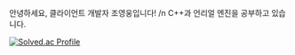 안녕하세요, 클라이언트 개발자 조영웅입니다!
/n C++과 언리얼 엔진을 공부하고 있습니다.

[![Solved.ac Profile](http://mazassumnida.wtf/api/v2/generate_badge?boj=theherojho)](https://solved.ac/theherojho/)
